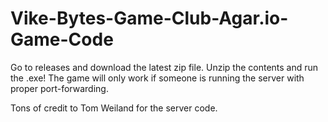 # Vike-Bytes-Game-Club-Agar.io-Game-Code

Go to releases and download the latest zip file. Unzip the contents and run the .exe!
The game will only work if someone is running the server with proper port-forwarding.

Tons of credit to Tom Weiland for the server code. 
